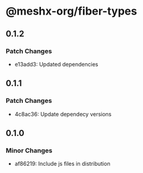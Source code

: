 # @meshx-org/fiber-types

## 0.1.2

### Patch Changes

- e13add3: Updated dependencies

## 0.1.1

### Patch Changes

- 4c8ac36: Update dependecy versions

## 0.1.0

### Minor Changes

- af86219: Include js files in distribution
